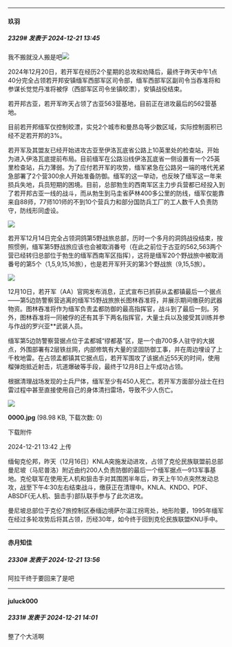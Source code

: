 ﻿
*****

####  玖羽  
##### 2329#       发表于 2024-12-21 13:45

我不搬就没人搬是吧<img src="https://static.saraba1st.com/image/smiley/face2017/002.png" referrerpolicy="no-referrer"> 

2024年12月20日，若开军在经历2个星期的总攻和劝降后，最终于昨天中午1点40分完全占领若开邦安镇缅军西部军区司令部，缅军西部军区副司令当吞准将和参谋长觉觉丹准将被俘（西部军区司令坐镇皎漂），安镇战役结束。

若开邦古亚，若开军昨天占领了古亚563营基地，目前正在进攻最后的562营基地。

目前若开邦缅军仅控制皎漂，实兑2个城市和曼昂岛等少数区域，实际控制面积已经不足若开邦的3%。

若开军及其盟友已经开始进攻古亚至伊洛瓦底省公路上10英里处的检查站，开始为进入伊洛瓦底提前布局。目前缅军在公路沿线伊洛瓦底省一侧设置有一个25英里检查站，兵力薄弱。为了应付若开军的攻势，缅军紧急在公路另一端的喀代羌紧急部署了2个营300余人开始准备防御。缅军的这一举动，也反映了缅军这一年来损兵失地，兵员短期的困境。目前，总部勃生的西南军区主力步兵营都已经投入到了若开邦古亚一线的战斗，而从勃生到马圭省萨林400多公里的防线，缅军仅能靠来自88师，77师101师的不到10个营兵力和部分国防兵工厂的工人数千人负责防守，防线形同虚设。

<img src="https://static.saraba1st.com/image/smiley/face2017/010.png" referrerpolicy="no-referrer"> 

若开军12月14日完全占领洞鸽第5野战旅总部，历时一个多月的洞鸽战役结束，按照惯例，缅军第5野战旅应该也会被取消番号（在此之前位于古亚的562,563两个营已经转归总部位于勃生的缅军西南军区指挥），这将是缅军20个野战旅中被取消番号的第5个（1,5,9,15,16旅），也是若开军歼灭的第3个野战旅（9,15,5旅）。

<img src="https://static.saraba1st.com/image/smiley/face2017/010.png" referrerpolicy="no-referrer"> 

12月10日，若开军（AA）官网发布消息，正式宣布已抓获从孟都镇最后一个据点——第5边防警察营逃离的缅军15野战旅旅长图林吞准将，并展示期间缴获的武器物资。图林吞准将作为缅军负责孟都防御的最高指挥官，战斗到了最后一刻。另外，图林吞准将一同被俘的还有其手下两名指挥官，大量士兵以及接受其训练并参与作战的罗兴亚**武装人员。

缅军第5边防警察营据点位于孟都城“缪都基”区，是一个由700多人驻守的大据点，外围部署有2层铁丝网，内部修筑有大量的坚固防御工事，并在周边埋设了上千枚地雷。在占领孟都镇其它据点后，若开军围攻了该据点近55天的时间，使用榴弹炮抵近射击，坑道爆破等手段，最终于12月8日上午成功占领。

根据清理战场发现的士兵尸体，缅军至少有450人死亡。若开军方面部分战士在扫雷过程中甚至直接使用自己的身体清扫雷场，导致不少人伤亡。

<img src="https://img.saraba1st.com/forum/202412/21/134206dfkr5gaae4enrrnd.jpg" referrerpolicy="no-referrer">

<strong>0000.jpg</strong> (98.98 KB, 下载次数: 0)

下载附件

2024-12-21 13:42 上传

缅甸克伦邦，昨天（12月16日）KNLA突施发动进攻，占领了克伦民族联盟前总部曼尼坡（马尼普洛）附近由约200人负责防御的最后一个缅军据点—913军事基地。克伦联军在使用无人机和狙击手对其围困半年后，昨天上午10点突然发动总攻，战至下午4:30左右结束战斗，缴获正在清理中。KNLA、KNDO、PDF、ABSDF(无人机、狙击手)部队联手参与了此次进攻。

曼尼坡总部位于克伦7旅控制区泰缅边境萨尔温江拐弯处，地形险要，1995年缅军在经过多轮攻势后将其占领，历经30年，如今终于回到克伦民族联盟KNU手中。

*****

####  赤月知佳  
##### 2330#       发表于 2024-12-21 13:56

阿拉干终于要回来了是吧

*****

####  juluck000  
##### 2331#       发表于 2024-12-21 14:01

整了个大活啊

